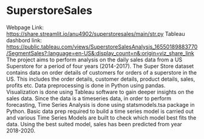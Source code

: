 # SuperstoreSales
Webpage Link: https://share.streamlit.io/anu4902/superstoresales/main/str.py
Tableau dashbord link: https://public.tableau.com/views/SuperstoreSalesAnalysis_16550189883770/SegmentSales?:language=en-US&:display_count=n&:origin=viz_share_link
The project aims to perform analysis on the daily sales data from a US Superstore for a period of four years (2014-2017). The Super Store dataset contains data on order details of customers for orders of a superstore in the US. This includes the order details, customer details, product details, sales, profits etc.
 Data preprocessing is done in Python using pandas.
 Visualization is done using Tableau software to gain deeper insights on the sales data. Since the data is a timeseries data, in order to perform forecasting, Time Series Analysis is done using statsmodels.tsa package in Python. 
Basic data prep required to build a time series model is carried out and various Time Series Models are built to check which model best fits the data. Using the best suited model, sales has been predicted from year 2018-2020.
